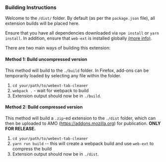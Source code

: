 ### Building Instructions

Welcome to the `/dist/` folder. By default (as per the `package.json` file), all extension builds will be placed here.

Ensure that you have all dependencies downloaded via `npm install` or `yarn install`. In addition, ensure that `web-ext` is installed globally [(more info)](https://github.com/mozilla/web-ext).

There are two main ways of building this extension:

#### Method 1: Build uncompressed version
This method will build to the `./build` folder. In Firefox, add-ons can be temporarily loaded by selecting any file within the folder.

1. `cd your/path/to/webext-tab-cleaner`
2. `webpack .` - wait for webpack to build
3. Extension output should now be in `./build`.

#### Method 2: Build compressed version
This method will build a `.zip`-ed extension to the `./dist` folder, which can then be uploaded to AMO (https://addons.mozilla.org) for publication. **ONLY FOR RELEASE.**

1. `cd your/path/to/webext-tab-cleaner`
2. `yarn run build` -- this will create a webpack build and use `web-ext` to compress the build
3. Extension output should now be in `./dist`.
